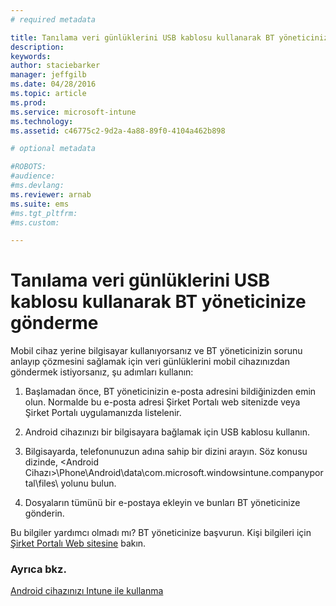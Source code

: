 ```yaml
---
# required metadata

title: Tanılama veri günlüklerini USB kablosu kullanarak BT yöneticinize gönderme | Microsoft Intune
description:
keywords:
author: staciebarker
manager: jeffgilb
ms.date: 04/28/2016
ms.topic: article
ms.prod:
ms.service: microsoft-intune
ms.technology:
ms.assetid: c46775c2-9d2a-4a88-89f0-4104a462b898

# optional metadata

#ROBOTS:
#audience:
#ms.devlang:
ms.reviewer: arnab
ms.suite: ems
#ms.tgt_pltfrm:
#ms.custom:

---
```



# Tanılama veri günlüklerini USB kablosu kullanarak BT yöneticinize gönderme

Mobil cihaz yerine bilgisayar kullanıyorsanız ve BT yöneticinizin sorunu anlayıp çözmesini sağlamak için veri günlüklerini mobil cihazınızdan göndermek istiyorsanız, şu adımları kullanın:

1.  Başlamadan önce, BT yöneticinizin e-posta adresini bildiğinizden emin olun. Normalde bu e-posta adresi Şirket Portalı web sitenizde veya Şirket Portalı uygulamanızda listelenir.

2.  Android cihazınızı bir bilgisayara bağlamak için USB kablosu kullanın.

3.  Bilgisayarda, telefonunuzun adına sahip bir dizini arayın. Söz konusu dizinde, &lt;Android Cihazı&gt;\Phone\Android\data\com.microsoft.windowsintune.companyportal\files\ yolunu bulun\.

4.  Dosyaların tümünü bir e-postaya ekleyin ve bunları BT yöneticinize gönderin.

Bu bilgiler yardımcı olmadı mı? BT yöneticinize başvurun. Kişi bilgileri için [Şirket Portalı Web sitesine](http://portal.manage.microsoft.com) bakın.

### Ayrıca bkz.
[Android cihazınızı Intune ile kullanma](using-your-android-device-with-intune.md)

<!--HONumber=Jun16_HO2-->


